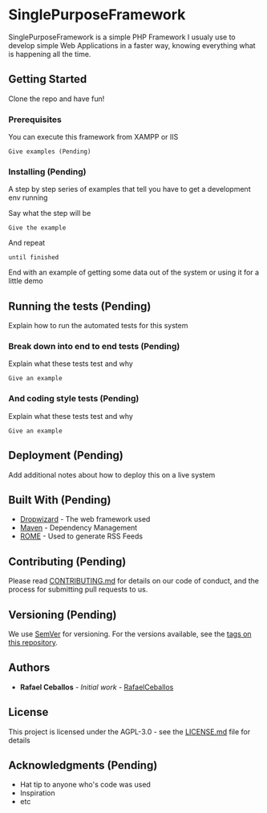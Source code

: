 # SinglePurposeFramework

SinglePurposeFramework is a simple PHP Framework I usualy use to develop simple Web Applications in a faster way, knowing everything what is happening all the time.

## Getting Started

Clone the repo and have fun!

### Prerequisites

You can execute this framework from XAMPP or IIS

```
Give examples (Pending)
```

### Installing (Pending)

A step by step series of examples that tell you have to get a development env running

Say what the step will be

```
Give the example
```

And repeat

```
until finished
```

End with an example of getting some data out of the system or using it for a little demo

## Running the tests (Pending)

Explain how to run the automated tests for this system

### Break down into end to end tests (Pending)

Explain what these tests test and why

```
Give an example
```

### And coding style tests (Pending)

Explain what these tests test and why

```
Give an example
```

## Deployment (Pending)

Add additional notes about how to deploy this on a live system

## Built With (Pending)

* [Dropwizard](http://www.dropwizard.io/1.0.2/docs/) - The web framework used
* [Maven](https://maven.apache.org/) - Dependency Management
* [ROME](https://rometools.github.io/rome/) - Used to generate RSS Feeds

## Contributing (Pending)

Please read [CONTRIBUTING.md](https://gist.github.com/PurpleBooth/b24679402957c63ec426) for details on our code of conduct, and the process for submitting pull requests to us.

## Versioning (Pending)

We use [SemVer](http://semver.org/) for versioning. For the versions available, see the [tags on this repository](https://github.com/your/project/tags). 

## Authors

* **Rafael Ceballos** - *Initial work* - [RafaelCeballos](https://github.com/progracdev)


## License

This project is licensed under the AGPL-3.0 - see the [LICENSE.md](LICENSE.md) file for details

## Acknowledgments (Pending)

* Hat tip to anyone who's code was used
* Inspiration
* etc
